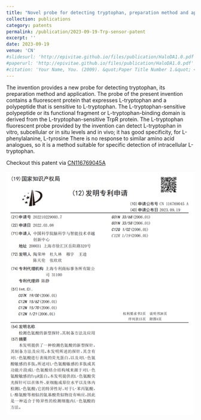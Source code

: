 ```yaml
---
title: "Novel probe for detecting tryptophan, preparation method and application thereof"
collection: publications
category: patents
permalink: /publication/2023-09-19-Trp-sensor-patent
excerpt: ''
date: 2023-09-19
venue: 'CN'
#slidesurl: 'http://epivitae.github.io/files/publication/HaloDA1.0.pdf'
#paperurl: 'http://epivitae.github.io/files/publication/HaloDA1.0.pdf'
#citation: 'Your Name, You. (2009). &quot;Paper Title Number 1.&quot; <i>Journal 1</i>. 1(1).'
---
```


The invention provides a new probe for detecting tryptophan, its preparation method and application. The probe of the present invention contains a fluorescent protein that expresses L-tryptophan and a polypeptide that is sensitive to L-tryptophan. The L-tryptophan-sensitive polypeptide or its functional fragment or L-tryptophan-binding domain is derived from the L-tryptophan-sensitive TrpR protein. The L-tryptophan fluorescent probe provided by the invention can detect L-tryptophan in vitro, subcellular or in situ levels and in vivo; it has good specificity, for L-phenylalanine, L-tyrosine There is no response to similar amino acid analogues, so it is a method suitable for specific detection of intracellular L-tryptophan.

Checkout this patent via [CN116769045A](https://patents.google.com/patent/CN116769045A/en)

 <div align="center">
    <img src="/images/papers/patent-trp.png" width="500px">
 </div>


